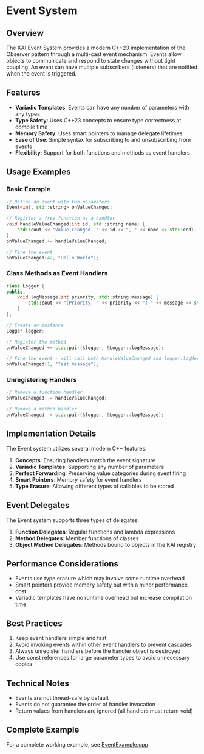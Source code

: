 # Event System

## Overview

The KAI Event System provides a modern C++23 implementation of the Observer pattern through a multi-cast event mechanism. Events allow objects to communicate and respond to state changes without tight coupling. An event can have multiple subscribers (listeners) that are notified when the event is triggered.

## Features

- **Variadic Templates**: Events can have any number of parameters with any types
- **Type Safety**: Uses C++23 concepts to ensure type correctness at compile time
- **Memory Safety**: Uses smart pointers to manage delegate lifetimes
- **Ease of Use**: Simple syntax for subscribing to and unsubscribing from events
- **Flexibility**: Support for both functions and methods as event handlers

## Usage Examples

### Basic Example

```cpp
// Define an event with two parameters
Event<int, std::string> onValueChanged;

// Register a free function as a handler
void handleValueChanged(int id, std::string name) {
    std::cout << "Value changed: " << id << ", " << name << std::endl;
}
onValueChanged += handleValueChanged;

// Fire the event
onValueChanged(42, "Hello World");
```

### Class Methods as Event Handlers

```cpp
class Logger {
public:
    void logMessage(int priority, std::string message) {
        std::cout << "[Priority: " << priority << "] " << message << std::endl;
    }
};

// Create an instance
Logger logger;

// Register the method
onValueChanged += std::pair(&logger, &Logger::logMessage);

// Fire the event - will call both handleValueChanged and logger.logMessage
onValueChanged(1, "Test message");
```

### Unregistering Handlers

```cpp
// Remove a function handler
onValueChanged -= handleValueChanged;

// Remove a method handler
onValueChanged -= std::pair(&logger, &Logger::logMessage);
```

## Implementation Details

The Event system utilizes several modern C++ features:

1. **Concepts**: Ensuring handlers match the event signature
2. **Variadic Templates**: Supporting any number of parameters
3. **Perfect Forwarding**: Preserving value categories during event firing
4. **Smart Pointers**: Memory safety for event handlers
5. **Type Erasure**: Allowing different types of callables to be stored

## Event Delegates

The Event system supports three types of delegates:

1. **Function Delegates**: Regular functions and lambda expressions
2. **Method Delegates**: Member functions of classes
3. **Object Method Delegates**: Methods bound to objects in the KAI registry

## Performance Considerations

- Events use type erasure which may involve some runtime overhead
- Smart pointers provide memory safety but with a minor performance cost
- Variadic templates have no runtime overhead but increase compilation time

## Best Practices

1. Keep event handlers simple and fast
2. Avoid invoking events within other event handlers to prevent cascades
3. Always unregister handlers before the handler object is destroyed
4. Use const references for large parameter types to avoid unnecessary copies

## Technical Notes

- Events are not thread-safe by default
- Events do not guarantee the order of handler invocation
- Return values from handlers are ignored (all handlers must return void)

## Complete Example

For a complete working example, see [EventExample.cpp](EventExample.cpp)